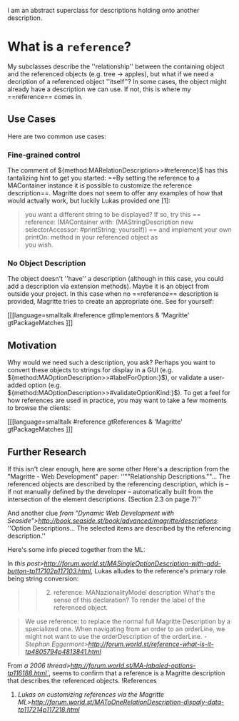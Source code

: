 I am an abstract superclass for descriptions holding onto another description.
# What is a `reference`?
My subclasses describe the ''relationship'' between the containing object and the referenced objects (e.g. tree -> apples), but what if we need a decription of a referenced object ''itself''? In some cases, the object might already have a description we can use. If not, this is where my ==reference== comes in. 
## Use Cases
Here are two common use cases:
### Fine-grained control
The comment of ${method:MARelationDescription>>#reference}$ has this tantalizing hint to get you started: ==By setting the reference to a MAContainer instance it is possible to customize the reference description==. Magritte does not seem to offer any examples of how that would actually work, but luckily Lukas provided one [1]:
> you want a different string to be displayed? If so, try this 
==
	reference: (MAContainer with: (MAStringDescription new   
		selectorAccessor: #printString; yourself)) 
==
>and implement your own printOn: method in your referenced object as   
you wish. 
### No Object Description
The object doesn't ''have'' a description (although in this case, you could add a description via extension methods). Maybe it is an object from outside your project. In this case when no ==reference== description is provided, Magritte tries to create an appropriate one. See for yourself:

[[[language=smalltalk
	#reference gtImplementors & 'Magritte' gtPackageMatches
]]]
## Motivation
Why would we need such a description, you ask? Perhaps you want to convert these objects to strings for display in a GUI (e.g. ${method:MAOptionDescription>>#labelForOption:}$), or validate a user-added option (e.g. ${method:MAOptionDescription>>#validateOptionKind:}$). To get a feel for how references are used in practice, you may want to take a few moments to browse the clients:

[[[language=smalltalk
	#reference gtReferences & 'Magritte' gtPackageMatches
]]]

## Further Research
If this isn't clear enough, here are some other 
Here's a description from the "Magritte - Web Development" paper:
	''""Relationship Descriptions.""... The referenced objects are described by the referencing description, which is – if not manually defined by the developer – automatically built from the intersection of the element descriptions. (Section 2.3 on page 7)''

And another clue *from "Dynamic Web Development with Seaside">http://book.seaside.st/book/advanced/magritte/descriptions*:
	''Option Descriptions... The selected items are described by the referencing description.''

Here's some info pieced together from the ML:

In *this post>http://forum.world.st/MASingleOptionDescription-with-add-button-tp117102p117103.html*, Lukas alludes to the reference's primary role being string conversion:
>> 2) reference: MANazionalityModel description 
>> What's the sense of this declaration? 
>To render the label of the referenced object. 

> We use reference: to replace the normal full Magritte Description by 
a specialized one. When navigating from an order to an orderLine, 
we might not want to use the orderDescription of the orderLine. - *Stephan Eggermont>http://forum.world.st/reference-what-is-it-tp4805794p4813841.html*

From *a 2006 thread>http://forum.world.st/MA-labaled-options-tp116188.html`*, seems to confirm that a reference is a Magritte description that describes the referenced objects.
!References
1. *Lukas on customizing references via the Magritte ML>http://forum.world.st/MAToOneRelationDescription-dispaly-data-tp117214p117218.html*